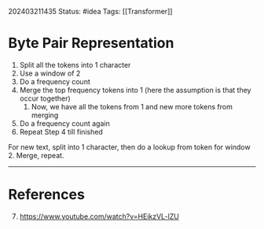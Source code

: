 202403211435
Status: #idea
Tags: [[Transformer]]

# Byte Pair Representation

1. Split all the tokens into 1 character
2. Use a window of 2
3. Do a frequency count
4. Merge the top frequency tokens into 1 (here the assumption is that they occur together)
	1. Now, we have all the tokens from 1 and new more tokens from merging
5. Do a frequency count again
6. Repeat Step 4 till finished

For new text, split into 1 character, then do a lookup from token for window 2. Merge, repeat.

---
# References

7. https://www.youtube.com/watch?v=HEikzVL-lZU